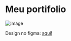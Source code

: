 # Meu portifolio
![image](https://github.com/arttturslv/Portifolio-artttur/assets/115251355/52e75367-9d15-4a71-aaa1-f2a0faf3c010)

Design no figma: [aqui!](https://www.figma.com/file/TEVi5sEj8HhgxjYLTrcALK/Artttur-website?type=design&node-id=251%3A649&mode=design&t=G1NYEDiyEDeK1Saq-1)
